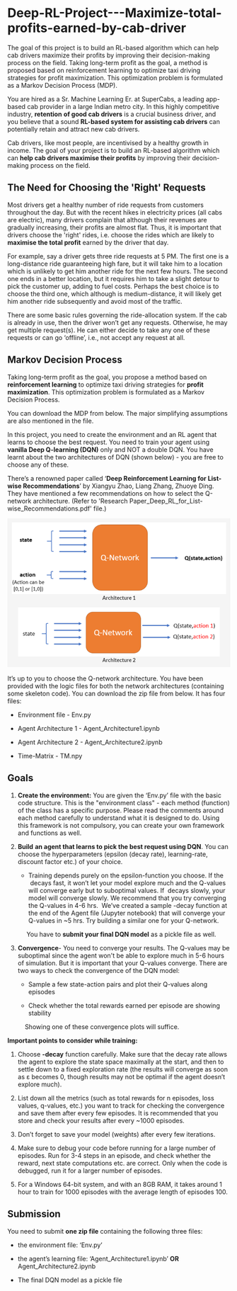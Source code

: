 # Deep-RL-Project---Maximize-total-profits-earned-by-cab-driver
The goal of this project is to build an RL-based algorithm which can help cab drivers maximize their profits by improving their decision-making process on the field. Taking long-term profit as the goal, a method is proposed based on reinforcement learning to optimize taxi driving strategies for profit maximization. This optimization problem is formulated as a Markov Decision Process (MDP).

You are hired as a Sr. Machine Learning Er. at SuperCabs, a leading app-based cab provider in a large Indian metro city. In this highly competitive industry, **retention** **of good cab drivers** is a crucial business driver, and you believe that a sound **RL-based system for assisting cab drivers** can potentially retain and attract new cab drivers. 

Cab drivers, like most people, are incentivised by a healthy growth in income. The goal of your project is to build an RL-based algorithm which can **help cab drivers maximise their profits** by improving their decision-making process on the field.

## **The Need for Choosing the 'Right' Requests**

Most drivers get a healthy number of ride requests from customers throughout the day. But with the recent hikes in electricity prices (all cabs are electric), many drivers complain that although their revenues are gradually increasing, their profits are almost flat. Thus, it is important that drivers choose the 'right' rides, i.e. choose the rides which are likely to **maximise the total profit** earned by the driver that day. 

For example, say a driver gets three ride requests at 5 PM. The first one is a long-distance ride guaranteeing high fare, but it will take him to a location which is unlikely to get him another ride for the next few hours. The second one ends in a better location, but it requires him to take a slight detour to pick the customer up, adding to fuel costs. Perhaps the best choice is to choose the third one, which although is medium-distance, it will likely get him another ride subsequently and avoid most of the traffic. 

There are some basic rules governing the ride-allocation system. If the cab is already in use, then the driver won’t get any requests. Otherwise, he may get multiple request(s). He can either decide to take any one of these requests or can go ‘offline’, i.e., not accept any request at all. 

## **Markov Decision Process**

Taking long-term profit as the goal, you propose a method based on **reinforcement learning** to optimize taxi driving strategies for **profit maximization**. This optimization problem is formulated as a Markov Decision Process.

You can download the MDP from below. The major simplifying assumptions are also mentioned in the file.

In this project, you need to create the environment and an RL agent that learns to choose the best request. You need to train your agent using **vanilla Deep Q-learning (DQN)** only and NOT a double DQN. You have learnt about the two architectures of DQN (shown below) - you are free to choose any of these.

There’s a renowned paper called ‘**Deep Reinforcement Learning for List-wise Recommendations**’ by Xiangyu Zhao, Liang Zhang, Zhuoye Ding. They have mentioned a few recommendations on how to select the Q-network architecture. (Refer to 'Research Paper_Deep_RL_for_List-wise_Recommendations.pdf' file.)


![](DQN_Architectures.PNG)


It’s up to you to choose the Q-network architecture. You have been provided with the logic files for both the network architectures (containing some skeleton code). You can download the zip file from below. It has four files:

-   Environment file - Env.py
    
-   Agent Architecture 1 - Agent\_Architecture1.ipynb
    
-   Agent Architecture 2 - Agent\_Architecture2.ipynb
    
-   Time-Matrix - TM.npy
    

## **Goals**

1.  **Create the environment:** You are given the ‘Env.py’ file with the basic code structure. This is the "environment class" - each method (function) of the class has a specific purpose. Please read the comments around each method carefully to understand what it is designed to do. Using this framework is not compulsory, you can create your own framework and functions as well.
    
2.  **Build** **an agent that learns to pick the best request using DQN**. You can choose the hyperparameters (epsilon (decay rate), learning-rate, discount factor etc.) of your choice.
    
    -   Training depends purely on the epsilon-function you choose. If the  decays fast, it won’t let your model explore much and the Q-values will converge early but to suboptimal values. If  decays slowly, your model will converge slowly. We recommend that you try converging the Q-values in 4-6 hrs.  We’ve created a sample \-decay function at the end of the Agent file (Jupyter notebook) that will converge your Q-values in ~5 hrs. Try building a similar one for your Q-network.
        
           You have to **submit your final DQN model** as a pickle file as well.

3.  **Convergence**\- You need to converge your results. The Q-values may be suboptimal since the agent won't be able to explore much in 5-6 hours of simulation. But it is important that your Q-values converge. There are two ways to check the convergence of the DQN model:
    
    -   Sample a few state-action pairs and plot their Q-values along episodes
        
    -   Check whether the total rewards earned per episode are showing stability
        

          Showing one of these convergence plots will suffice.

**Important points to consider while training:**

1.  Choose **\-decay** function carefully. Make sure that the decay rate allows the agent to explore the state space maximally at the start, and then to settle down to a fixed exploration rate (the results will converge as soon as ε becomes 0, though results may not be optimal if the agent doesn’t explore much).
    
2.  List down all the metrics (such as total rewards for n episodes, loss values, q-values, etc.) you want to track for checking the convergence and save them after every few episodes. It is recommended that you store and check your results after every ~1000 episodes.
    
3.  Don’t forget to save your model (weights) after every few iterations.
    
4.  Make sure to debug your code before running for a large number of episodes. Run for 3-4 steps in an episode, and check whether the reward, next state computations etc. are correct. Only when the code is debugged, run it for a larger number of episodes.
    
5.  For a Windows 64-bit system, and with an 8GB RAM, it takes around 1 hour to train for 1000 episodes with the average length of episodes 100.
    

## **Submission**

You need to submit **one zip file** containing the following three files:

-   the environment file: ‘Env.py’
    
-   the agent’s learning file: ‘Agent\_Architecture1.ipynb’ **OR** Agent\_Architecture2.ipynb
    
-   The final DQN model as a pickle file

